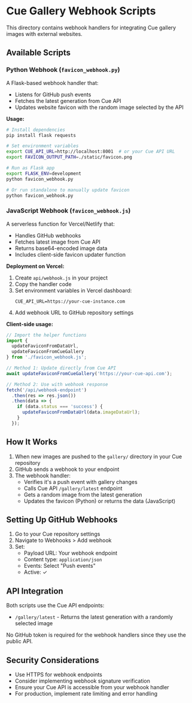 # Cue Gallery Webhook Scripts

This directory contains webhook handlers for integrating Cue gallery images with external websites.

## Available Scripts

### Python Webhook (`favicon_webhook.py`)

A Flask-based webhook handler that:
- Listens for GitHub push events
- Fetches the latest generation from Cue API
- Updates website favicon with the random image selected by the API

**Usage:**

```bash
# Install dependencies
pip install flask requests

# Set environment variables
export CUE_API_URL=http://localhost:8001  # or your Cue API URL
export FAVICON_OUTPUT_PATH=./static/favicon.png

# Run as Flask app
export FLASK_ENV=development
python favicon_webhook.py

# Or run standalone to manually update favicon
python favicon_webhook.py
```

### JavaScript Webhook (`favicon_webhook.js`)

A serverless function for Vercel/Netlify that:
- Handles GitHub webhooks
- Fetches latest image from Cue API
- Returns base64-encoded image data
- Includes client-side favicon updater function

**Deployment on Vercel:**

1. Create `api/webhook.js` in your project
2. Copy the handler code
3. Set environment variables in Vercel dashboard:
   ```
   CUE_API_URL=https://your-cue-instance.com
   ```
4. Add webhook URL to GitHub repository settings

**Client-side usage:**

```javascript
// Import the helper functions
import { 
  updateFaviconFromDataUrl, 
  updateFaviconFromCueGallery 
} from './favicon_webhook.js';

// Method 1: Update directly from Cue API
await updateFaviconFromCueGallery('https://your-cue-api.com');

// Method 2: Use with webhook response
fetch('/api/webhook-endpoint')
  .then(res => res.json())
  .then(data => {
    if (data.status === 'success') {
      updateFaviconFromDataUrl(data.imageDataUrl);
    }
  });
```

## How It Works

1. When new images are pushed to the `gallery/` directory in your Cue repository
2. GitHub sends a webhook to your endpoint
3. The webhook handler:
   - Verifies it's a push event with gallery changes
   - Calls Cue API `/gallery/latest` endpoint
   - Gets a random image from the latest generation
   - Updates the favicon (Python) or returns the data (JavaScript)

## Setting Up GitHub Webhooks

1. Go to your Cue repository settings
2. Navigate to Webhooks > Add webhook
3. Set:
   - Payload URL: Your webhook endpoint
   - Content type: `application/json`
   - Events: Select "Push events"
   - Active: ✓

## API Integration

Both scripts use the Cue API endpoints:
- `/gallery/latest` - Returns the latest generation with a randomly selected image

No GitHub token is required for the webhook handlers since they use the public API.

## Security Considerations

- Use HTTPS for webhook endpoints
- Consider implementing webhook signature verification
- Ensure your Cue API is accessible from your webhook handler
- For production, implement rate limiting and error handling 